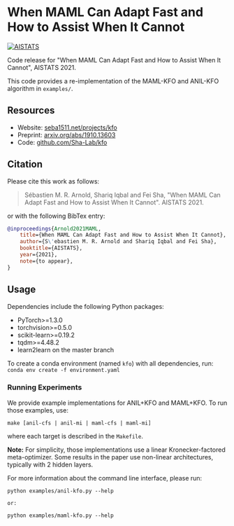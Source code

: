 # When MAML Can Adapt Fast and How to Assist When It Cannot

[![AISTATS](https://img.shields.io/badge/AISTATS-2021-informational.svg)](http://seba1511.net/projects/kfo/)

Code release for "When MAML Can Adapt Fast and How to Assist When It Cannot", AISTATS 2021.

This code provides a re-implementation of the MAML-KFO and ANIL-KFO algorithm in `examples/`.

## Resources

* Website: [seba1511.net/projects/kfo](http://seba1511.net/projects/kfo)
* Preprint: [arxiv.org/abs/1910.13603](https://arxiv.org/abs/1910.13603)
* Code: [github.com/Sha-Lab/kfo](https://github.com/Sha-Lab/kfo)

## Citation

Please cite this work as follows:

> Sébastien M. R. Arnold, Shariq Iqbal and Fei Sha, "When MAML Can Adapt Fast and How to Assist When It Cannot". AISTATS 2021.

or with the following BibTex entry:

~~~bibtex
@inproceedings{Arnold2021MAML,
    title={When MAML Can Adapt Fast and How to Assist When It Cannot},
    author={S\'ebastien M. R. Arnold and Shariq Iqbal and Fei Sha},
    booktitle={AISTATS},
    year={2021},
    note={to appear},
}
~~~

## Usage

Dependencies include the following Python packages:

* PyTorch>=1.3.0
* torchvision>=0.5.0
* scikit-learn>=0.19.2
* tqdm>=4.48.2
* learn2learn on the master branch

To create a conda environment (named `kfo`) with all dependencies, run: `conda env create -f environment.yaml`

### Running Experiments

We provide example implementations for ANIL+KFO and MAML+KFO.
To run those examples, use:

~~~shell
make [anil-cfs | anil-mi | maml-cfs | maml-mi]
~~~

where each target is described in the `Makefile`.

**Note:** For simplicity, those implementations use a linear Kronecker-factored meta-optimizer.
Some results in the paper use non-linear architectures, typically with 2 hidden layers.

For more information about the command line interface, please run:

~~~shell
python examples/anil-kfo.py --help

or:

python examples/maml-kfo.py --help
~~~
